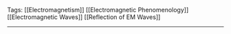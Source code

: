 Tags: [[Electromagnetism]] [[Electromagnetic Phenomenology]] [[Electromagnetic Waves]] [[Reflection of EM Waves]]
___
